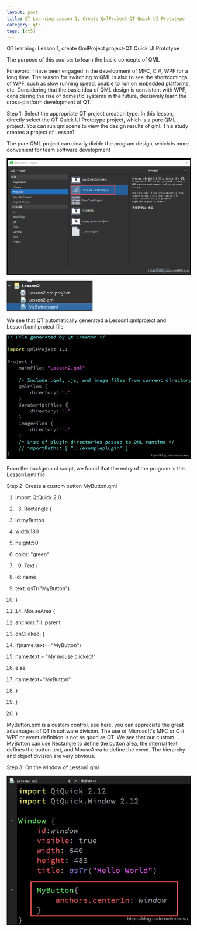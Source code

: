 ```yaml
---
layout: post
title: QT Learning Lesson 1, Create QmlProject-QT Quick UI Prototype
category: qt5
tags: [qt5]
---
```

QT learning: Lesson 1, create QmlProject project-QT Quick UI Prototype

The purpose of this course: to learn the basic concepts of QML

Foreword: I have been engaged in the development of MFC, C \#, WPF for a long time. The reason for switching to QML is also to see the shortcomings of WPF, such as slow running speed, unable to run on embedded platforms, etc. Considering that the basic idea of ​​QML design is consistent with WPF, considering the rise of domestic systems in the future, decisively learn the cross-platform development of QT.

Step 1: Select the appropriate QT project creation type. In this lesson, directly select the QT Quick UI Prototype project, which is a pure QML project. You can run qmlscene to view the design results of qml. This study creates a project of Lesson1

The pure QML project can clearly divide the program design, which is more convenient for team software development

![](./assets/2021-07-25/5a95d1afe85632bf106a328ed5855cfd.png)

![](./assets/2021-07-25/c97fcb642c1cfe74ce061a0fe7a9ff94.png)

We see that QT automatically generated a Lesson1.qmlproject and Lesson1.qml project file

![](./assets/2021-07-25/65cb88168c2ba86b5aae566059436d0e.png)

From the background script, we found that the entry of the program is the Lesson1.qml file

Step 2: Create a custom button MyButton.qml
    

1. import QtQuick 2.0
    

2. 3. Rectangle {
    

4.  id:myButton
    

5.  width:180
    

6.  height:50
    

7.  color: "green"
    

8. 9.  Text {
    

10.  id: name
    

11.  text: qsTr("MyButton")
    

12.  }
    

13. 14.  MouseArea {
    

15.  anchors.fill: parent
    

16.  onClicked: {
    

17.  if(name.text=="MyButton")
    

18.  name.text = "My mouse clicked!"
    

19.  else
    

20.  name.text="MyButton"
    

21.  }
    

22.  }
    

23. }
    
    

MyButton.qml is a custom control, see here, you can appreciate the great advantages of QT in software division. The use of Microsoft's MFC or C \# WPF or event definition is not as good as QT. We see that our custom MyButton can use Rectangle to define the button area, the internal text defines the button text, and MouseArea to define the event. The hierarchy and object division are very obvious.

Step 3: On the window of Lesson1.qml

![](./assets/2021-07-25/0e44c89b1d91efcb62be12cf510beb1f.png)
